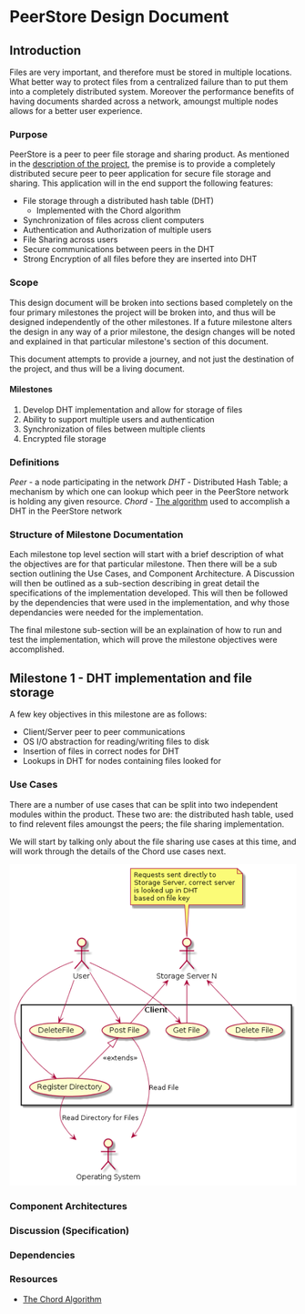 # PeerStore Design Document

## Introduction

Files are very important, and therefore must be stored in multiple locations.
What better way to protect files from a centralized failure than to put them
into a completely distributed system.  Moreover the performance benefits of
having documents sharded across a network, amoungst multiple nodes allows for
a better user experience.

### Purpose

PeerStore is a peer to peer file storage and sharing product.  As mentioned in
the [description of the project](../../README.md), the premise is to provide a
completely distributed secure peer to peer application for secure file storage
and sharing.  This application will in the end support the following features:

* File storage through a distributed hash table (DHT)
  * Implemented with the Chord algorithm
* Synchronization of files across client computers
* Authentication and Authorization of multiple users
* File Sharing across users
* Secure communications between peers in the DHT
* Strong Encryption of all files before they are inserted into DHT

### Scope

This design document will be broken into sections based completely on the four
primary milestones the project will be broken into, and thus will be designed
independently of the other milestones.  If a future milestone alters the design
in any way of a prior milestone, the design changes will be noted and explained
in that particular milestone's section of this document.

This document attempts to provide a journey, and not just the destination of
the project, and thus will be a living document.

#### Milestones

1. Develop DHT implementation and allow for storage of files
2. Ability to support multiple users and authentication
3. Synchronization of files between multiple clients
4. Encrypted file storage


### Definitions

*Peer* - a node participating in the network
*DHT* - Distributed Hash Table; a mechanism by which one can lookup which peer
in the PeerStore network is holding any given resource.
*Chord* - [The algorithm](../chord_sigcomm.pdf) used to accomplish a DHT in the
PeerStore network

### Structure of Milestone Documentation

Each milestone top level section will start with a brief description of what
the objectives are for that particular milestone.  Then there will be a sub
section outlining the Use Cases, and Component Architecture.  A Discussion will
then be outlined as a sub-section describing in great detail the specifications
of the implementation developed.  This will then be followed by the dependencies
that were used in the implementation, and why those dependancies were needed for
the implementation.

The final milestone sub-section will be an explaination of how to run and test
the implementation, which will prove the milestone objectives were
accomplished.

## Milestone 1 - DHT implementation and file storage

A few key objectives in this milestone are as follows:

 * Client/Server peer to peer communications
 * OS I/O abstraction for reading/writing files to disk
 * Insertion of files in correct nodes for DHT
 * Lookups in DHT for nodes containing files looked for

### Use Cases

There are a number of use cases that can be split into two independent modules
within the product.  These two are: the distributed hash table, used to find
relevent files amoungst the peers; the file sharing implementation.

We will start by talking only about the file sharing use cases at this time,
and will work through the details of the Chord use cases next.

![File Sharing Use Case Diagram Client/Server](./ClientUseCaseDiagram.png#center)

### Component Architectures

### Discussion (Specification)

###


### Dependencies



### Resources

 - [The Chord Algorithm](../chord_sigcomm.pdf)

